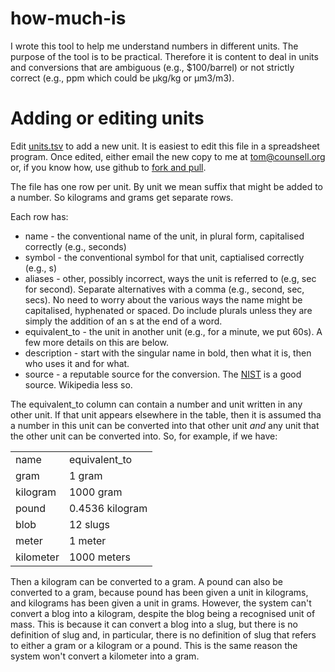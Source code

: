 how-much-is
===========

I wrote this tool to help me understand numbers in different units. The purpose of the tool is to be practical. Therefore it is content to deal in units and conversions that are ambiguous (e.g., $100/barrel) or not strictly correct (e.g., ppm which could be &micro;kg/kg or &micro;m3/m3).

Adding or editing units
=======================

Edit [units.tsv](units.tsv) to add a new unit. It is easiest to edit this file in a spreadsheet program. Once edited, either email the new copy to me at tom@counsell.org or, if you know how, use github to [fork and pull](https://help.github.com/articles/using-pull-requests).

The file has one row per unit. By unit we mean suffix that might be added to a number. So kilograms and grams get separate rows.

Each row has:

* name - the conventional name of the unit, in plural form, capitalised correctly (e.g., seconds)
* symbol - the conventional symbol for that unit, captialised correctly (e.g., s)
* aliases - other, possibly incorrect, ways the unit is referred to (e.g, sec for second). Separate alternatives with a comma (e.g., second, sec, secs). No need to worry about the various ways the name might be capitalised, hyphenated or spaced. Do include plurals unless they are simply the addition of an s at the end of a word.
* equivalent_to - the unit in another unit (e.g., for a minute, we put 60s). A few more details on this are below.
* description - start with the singular name in bold, then what it is, then who uses it and for what.
* source - a reputable source for the conversion. The [NIST](http://physics.nist.gov/Pubs/SP811/appenB9.html) is a good source. Wikipedia less so.

The equivalent_to column can contain a number and unit written in any other unit. If that unit appears elsewhere in the table, then it is assumed tha a number in this unit can be converted into that other unit _and_ any unit that the other unit can be converted into. So, for example, if we have:

<table>
  <tr><td>name</td><td>equivalent_to</td></tr>
  <tr><td>gram</td><td>1 gram</td></tr>
  <tr><td>kilogram</td><td>1000 gram</td></tr>
  <tr><td>pound</td><td>0.4536 kilogram</td></tr>
  <tr><td>blob</td><td>12 slugs</td></tr>
  <tr><td>meter</td><td>1 meter</td></tr>
  <tr><td>kilometer</td><td>1000 meters</td></tr>
</table>

Then a kilogram can be converted to a gram. A pound can also be converted to a gram, because pound has been given a unit in kilograms, and kilograms has been given a unit in grams. However, the system can't convert a blog into a kilogram, despite the blog being a recognised unit of mass. This is because it can convert a blog into a slug, but there is no definition of slug and, in particular, there is no definition of slug that refers to either a gram or a kilogram or a pound. This is the same reason the system won't convert a kilometer into a gram.



